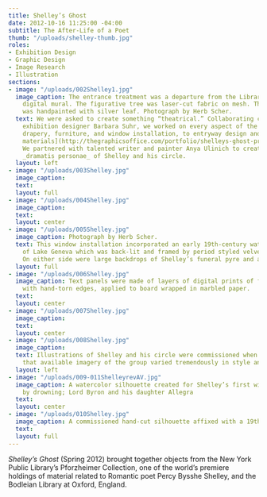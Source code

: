 ```yaml
---
title: Shelley’s Ghost
date: 2012-10-16 11:25:00 -04:00
subtitle: The After-Life of a Poet
thumb: "/uploads/shelley-thumb.jpg"
roles:
- Exhibition Design
- Graphic Design
- Image Research
- Illustration
sections:
- image: "/uploads/002Shelley1.jpg"
  image_caption: The entrance treatment was a departure from the Library's typical
    digital mural. The figurative tree was laser-cut fabric on mesh. The show’s title
    was handpainted with silver leaf. Photograph by Herb Scher.
  text: We were asked to create something “theatrical.” Collaborating closely with
    exhibition designer Barbara Suhr, we worked on every aspect of the show, from
    drapery, furniture, and window installation, to entryway design and [all printed
    materials](http://thegraphicsoffice.com/portfolio/shelleys-ghost-print-and-digital/).
    We partnered with talented writer and painter Anya Ulinich to create a collaged
    _dramatis personae_ of Shelley and his circle.
  layout: left
- image: "/uploads/003Shelley.jpg"
  image_caption: 
  text: 
  layout: full
- image: "/uploads/004Shelley.jpg"
  image_caption: 
  text: 
  layout: center
- image: "/uploads/005Shelley.jpg"
  image_caption: Photograph by Herb Scher.
  text: This window installation incorporated an early 19th-century watercolor view
    of Lake Geneva which was back-lit and framed by period styled velvet drapery.
    On either side were large backdrops of Shelley’s funeral pyre and a Romantic landscape.
  layout: full
- image: "/uploads/006Shelley.jpg"
  image_caption: Text panels were made of layers of digital prints of foxed paper
    with hand-torn edges, applied to board wrapped in marbled paper.
  text: 
  layout: center
- image: "/uploads/007Shelley.jpg"
  image_caption: 
  text: 
  layout: center
- image: "/uploads/008Shelley.jpg"
  image_caption: 
  text: Illustrations of Shelley and his circle were commissioned when it became clear
    that available imagery of the group varied tremendously in style and quality.
  layout: left
- image: "/uploads/009-011ShelleyrevAV.jpg"
  image_caption: A watercolor silhouette created for Shelley’s first wife, a suicide
    by drowning; Lord Byron and his daughter Allegra
  text: 
  layout: center
- image: "/uploads/010Shelley.jpg"
  image_caption: A commissioned hand-cut silhouette affixed with a 19th-century clip.
  text: 
  layout: full
---
```


_Shelley’s Ghost_ (Spring 2012) brought together objects from the New York Public Library’s Pforzheimer Collection, one of the world’s premiere holdings of material related to Romantic poet Percy Bysshe Shelley, and the Bodleian Library at Oxford, England.